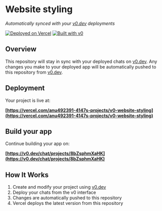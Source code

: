 # Website styling

*Automatically synced with your [v0.dev](https://v0.dev) deployments*

[![Deployed on Vercel](https://img.shields.io/badge/Deployed%20on-Vercel-black?style=for-the-badge&logo=vercel)](https://vercel.com/anu492391-4147s-projects/v0-website-styling)
[![Built with v0](https://img.shields.io/badge/Built%20with-v0.dev-black?style=for-the-badge)](https://v0.dev/chat/projects/8bZsphmXaHK)

## Overview

This repository will stay in sync with your deployed chats on [v0.dev](https://v0.dev).
Any changes you make to your deployed app will be automatically pushed to this repository from [v0.dev](https://v0.dev).

## Deployment

Your project is live at:

**[https://vercel.com/anu492391-4147s-projects/v0-website-styling](https://vercel.com/anu492391-4147s-projects/v0-website-styling)**

## Build your app

Continue building your app on:

**[https://v0.dev/chat/projects/8bZsphmXaHK](https://v0.dev/chat/projects/8bZsphmXaHK)**

## How It Works

1. Create and modify your project using [v0.dev](https://v0.dev)
2. Deploy your chats from the v0 interface
3. Changes are automatically pushed to this repository
4. Vercel deploys the latest version from this repository